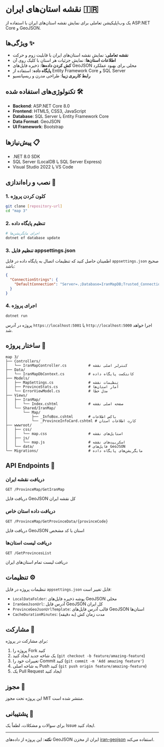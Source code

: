 # نقشه استان‌های ایران 🇮🇷

یک وب‌اپلیکیشن تعاملی برای نمایش نقشه استان‌های ایران با استفاده از ASP.NET Core و GeoJSON.

## ویژگی‌ها ✨

- **نقشه تعاملی**: نمایش نقشه استان‌های ایران با قابلیت زوم و حرکت
- **اطلاعات استان‌ها**: نمایش جزئیات هر استان با کلیک روی آن
- **کش کردن داده‌ها**: ذخیره فایل‌های GeoJSON محلی برای بهبود عملکرد
- **پایگاه داده**: استفاده از Entity Framework Core و SQL Server
- **رابط کاربری زیبا**: طراحی مدرن و ریسپانسیو

## تکنولوژی‌های استفاده شده 🛠️

- **Backend**: ASP.NET Core 8.0
- **Frontend**: HTML5, CSS3, JavaScript
- **Database**: SQL Server با Entity Framework Core
- **Data Format**: GeoJSON
- **UI Framework**: Bootstrap

## پیش‌نیازها 📋

- .NET 8.0 SDK
- SQL Server (LocalDB یا SQL Server Express)
- Visual Studio 2022 یا VS Code

## نصب و راه‌اندازی 🚀

### 1. کلون کردن پروژه
```bash
git clone [repository-url]
cd "map 3"
```

### 2. تنظیم پایگاه داده
```bash
# اجرای مایگریشن‌ها
dotnet ef database update
```

### 3. تنظیم فایل appsettings.json
اطمینان حاصل کنید که تنظیمات اتصال به پایگاه داده در فایل `appsettings.json` صحیح باشد:

```json
{
  "ConnectionStrings": {
    "DefaultConnection": "Server=.;Database=IranMapDB;Trusted_Connection=True;MultipleActiveResultSets=true;Encrypt=True;TrustServerCertificate=True"
  }
}
```

### 4. اجرای پروژه
```bash
dotnet run
```

پروژه در آدرس `https://localhost:5001` یا `http://localhost:5000` اجرا خواهد شد.

## ساختار پروژه 📁

```
map 3/
├── Controllers/
│   └── IranMapController.cs          # کنترلر اصلی نقشه
├── Data/
│   └── IranMapDbContext.cs           # کانتکست پایگاه داده
├── Models/
│   ├── MapSettings.cs                # تنظیمات نقشه
│   ├── ProvinceStats.cs              # آمار استان‌ها
│   └── ErrorViewModel.cs             # مدل خطا
├── Views/
│   ├── IranMap/
│   │   └── Index.cshtml              # صفحه اصلی نقشه
│   └── Shared/IranMap/
│       └── Map/
│           ├── _InfoBox.cshtml       # باکس اطلاعات
│           └── _ProvinceInfoCard.cshtml # کارت اطلاعات استان
├── wwwroot/
│   ├── css/
│   │   └── map.css                   # استایل‌های نقشه
│   ├── js/
│   │   └── map.js                    # اسکریپت‌های نقشه
│   └── data/                         # فایل‌های GeoJSON
└── Migrations/                       # مایگریشن‌های پایگاه داده
```

## API Endpoints 🔌

### دریافت نقشه ایران
```
GET /ProvinceMap/GetIranMap
```
دریافت فایل GeoJSON کل نقشه ایران

### دریافت داده استان خاص
```
GET /ProvinceMap/GetProvinceData/{provinceCode}
```
دریافت فایل GeoJSON استان با کد مشخص

### دریافت لیست استان‌ها
```
GET /GetProvincesList
```
دریافت لیست تمام استان‌های ایران

## تنظیمات ⚙️

تنظیمات پروژه در فایل `appsettings.json` قابل تغییر است:

- `LocalDataFolder`: پوشه ذخیره فایل‌های GeoJSON محلی
- `IranGeoJsonUrl`: آدرس فایل GeoJSON کل ایران
- `ProvinceGeoJsonUrlTemplate`: قالب آدرس فایل‌های GeoJSON استان‌ها
- `CacheDurationMinutes`: مدت زمان کش (به دقیقه)

## مشارکت 🤝

برای مشارکت در پروژه:

1. پروژه را Fork کنید
2. یک شاخه جدید ایجاد کنید (`git checkout -b feature/amazing-feature`)
3. تغییرات خود را Commit کنید (`git commit -m 'Add amazing feature'`)
4. به شاخه اصلی Push کنید (`git push origin feature/amazing-feature`)
5. یک Pull Request ایجاد کنید

## مجوز 📄

این پروژه تحت مجوز MIT منتشر شده است.

## پشتیبانی 💬

برای سوالات و مشکلات، لطفاً یک Issue ایجاد کنید.

---

**نکته**: این پروژه از داده‌های GeoJSON ایران از مخزن [iran-geojson](https://codeberg.org/mokazemi/iran-geojson) استفاده می‌کند. 